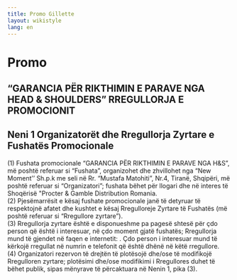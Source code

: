 ```yaml
---
title: Promo Gillette
layout: wikistyle
lang: en
---
```


Promo
========

“GARANCIA PËR RIKTHIMIN E PARAVE NGA HEAD &amp; SHOULDERS” RREGULLORJA E PROMOCIONIT
-----------
Neni 1 Organizatorët dhe Rregullorja Zyrtare e Fushatës Promocionale
-----------

(1) Fushata promocionale “GARANCIA PËR RIKTHIMIN E PARAVE NGA H&S”, më poshtë referuar si “Fushata”, organizohet dhe zhvillohet nga “New Moment’’ Sh.p.k me seli në Rr. “Mustafa Matohiti”, Nr.4, Tiranë, Shqipëri, më poshtë referuar si “Organizatori”; fushata bëhet për llogari dhe në interes të Shoqërisë "Procter & Gamble Distribution Romania.
<br>(2) Pjesëmarrësit e kësaj fushate promocionale janë të detyruar të respektojnë afatet dhe kushtet e kësaj Rregulloreje Zyrtare të Fushatës (më poshtë referuar si “Rregullore zyrtare”).
<br>(3) Rregullorja zyrtare është e disponueshme pa pagesë shtesë për çdo person që është i interesuar, në çdo moment gjatë fushatës; Rregullorja mund të gjendet në faqen e internetit: <a href="www.markdist.com/promo"></a> . Çdo person i interesuar mund të kërkojë rregullat në numrin e telefonit që është dhënë në këtë rregullore.
<br>(4) Organizatori rezervon të drejtën të plotësojë dhe/ose të modifikojë Rregulloren zyrtare; plotësimi dhe/ose modifikimi i Rregullores duhet të bëhet publik, sipas mënyrave të përcaktuara në Nenin 1, pika (3).
